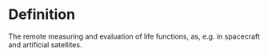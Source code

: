 # Definition

The remote measuring and evaluation of life functions, as, e.g. in
spacecraft and artificial satellites.
